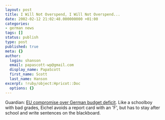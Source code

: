 ```yaml
---
layout: post
title: I Will Not Overspend, I Will Not Overspend...
date: 2002-02-12 21:02:48.000000000 +01:00
categories:
- german news
tags: []
status: publish
type: post
published: true
meta: {}
author:
  login: shanson
  email: papascott-wp@gmail.com
  display_name: PapaScott
  first_name: Scott
  last_name: Hanson
excerpt: !ruby/object:Hpricot::Doc
  options: {}
---
```

<p>Guardian: <a href="http://www.guardian.co.uk/eu/story/0,7369,649045,00.html">EU compromise over German budget deficit</a>. Like a schoolboy with bad grades, Eichel avoids a report card with an 'F', but has to stay after school and write sentences on the blackboard.</p>
